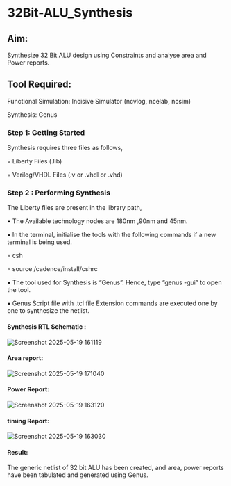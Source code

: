 # 32Bit-ALU_Synthesis

## Aim:

Synthesize 32 Bit ALU design using Constraints and analyse area and Power reports.

## Tool Required:

Functional Simulation: Incisive Simulator (ncvlog, ncelab, ncsim)

Synthesis: Genus

### Step 1: Getting Started

Synthesis requires three files as follows,

◦ Liberty Files (.lib)

◦ Verilog/VHDL Files (.v or .vhdl or .vhd)

### Step 2 : Performing Synthesis

The Liberty files are present in the library path,

• The Available technology nodes are 180nm ,90nm and 45nm.

• In the terminal, initialise the tools with the following commands if a new terminal is being
used.

◦ csh

◦ source /cadence/install/cshrc

• The tool used for Synthesis is “Genus”. Hence, type “genus -gui” to open the tool.

• Genus Script file with .tcl file Extension commands are executed one by one to synthesize the netlist.

#### Synthesis RTL Schematic :

![Screenshot 2025-05-19 161119](https://github.com/user-attachments/assets/a7545ea2-52ca-490b-92ed-75a172b09b1f)


#### Area report:

![Screenshot 2025-05-19 171040](https://github.com/user-attachments/assets/408b2855-2de6-454f-a529-12c50c3ea20e)


#### Power Report:

![Screenshot 2025-05-19 163120](https://github.com/user-attachments/assets/657b5a5c-6ec1-4923-8743-453d13394feb)


#### timing Report:
![Screenshot 2025-05-19 163030](https://github.com/user-attachments/assets/9b8fadd1-911a-4bed-864c-a5dae76b03d5)



#### Result: 

The generic netlist of 32 bit ALU  has been created, and area, power reports have been tabulated and generated using Genus.
